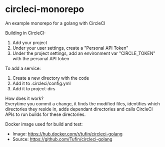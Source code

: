 # circleci-monorepo
An example monorepo for a golang with CircleCI

Building in CircleCI:
1. Add your project
2. Under your user settings, create a "Personal API Token"
3. Under the project settings, add an environment var "CIRCLE_TOKEN" with the personal API token

To add a service:
1. Create a new directory with the code
2. Add it to .circleci/config.yml
3. Add it to project-dirs

How does it work?  
Everytime you commit a change, it finds the modified files, identifies which directories they reside in, adds dependant directories and calls CircleCI APIs to run builds for these directories.

Docker image used for build and test:

- Image: https://hub.docker.com/r/tufin/circleci-golang
- Source: https://github.com/Tufin/circleci-golang
